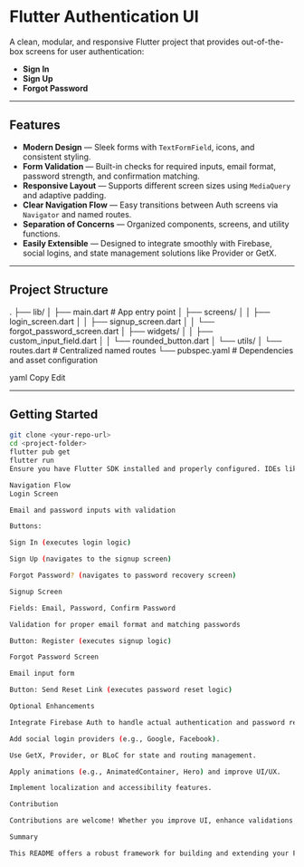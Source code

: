 # Flutter Authentication UI

A clean, modular, and responsive Flutter project that provides out-of-the-box screens for user authentication:
- **Sign In**
- **Sign Up**
- **Forgot Password**

---

##  Features

- **Modern Design** — Sleek forms with `TextFormField`, icons, and consistent styling.
- **Form Validation** — Built-in checks for required inputs, email format, password strength, and confirmation matching.
- **Responsive Layout** — Supports different screen sizes using `MediaQuery` and adaptive padding.
- **Clear Navigation Flow** — Easy transitions between Auth screens via `Navigator` and named routes.
- **Separation of Concerns** — Organized components, screens, and utility functions.
- **Easily Extensible** — Designed to integrate smoothly with Firebase, social logins, and state management solutions like Provider or GetX.

---

##  Project Structure

.
├── lib/
│ ├── main.dart # App entry point
│ ├── screens/
│ │ ├── login_screen.dart
│ │ ├── signup_screen.dart
│ │ └── forgot_password_screen.dart
│ ├── widgets/
│ │ ├── custom_input_field.dart
│ │ └── rounded_button.dart
│ └── utils/
│ └── routes.dart # Centralized named routes
└── pubspec.yaml # Dependencies and asset configuration

yaml
Copy
Edit

---

##  Getting Started

```bash
git clone <your-repo-url>
cd <project-folder>
flutter pub get
flutter run
Ensure you have Flutter SDK installed and properly configured. IDEs like VS Code or Android Studio with Flutter support are recommended.

Navigation Flow
Login Screen

Email and password inputs with validation

Buttons:

Sign In (executes login logic)

Sign Up (navigates to the signup screen)

Forgot Password? (navigates to password recovery screen)

Signup Screen

Fields: Email, Password, Confirm Password

Validation for proper email format and matching passwords

Button: Register (executes signup logic)

Forgot Password Screen

Email input form

Button: Send Reset Link (executes password reset logic)

Optional Enhancements

Integrate Firebase Auth to handle actual authentication and password reset flows.

Add social login providers (e.g., Google, Facebook).

Use GetX, Provider, or BLoC for state and routing management.

Apply animations (e.g., AnimatedContainer, Hero) and improve UI/UX.

Implement localization and accessibility features.

Contribution

Contributions are welcome! Whether you improve UI, enhance validations, or integrate new features—feel free to open issues or pull requests.

Summary

This README offers a robust framework for building and extending your Flutter authentication UI. It supports clear navigation, modular design, and is ready to tie into backend or state management architecture.

